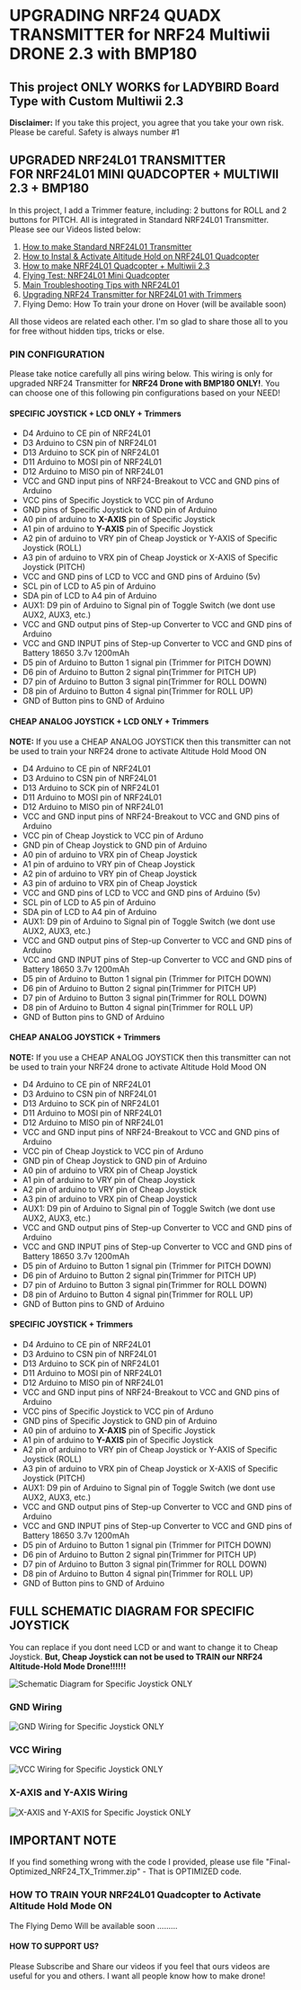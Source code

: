 # UPGRADING NRF24 QUADX TRANSMITTER for NRF24 Multiwii DRONE 2.3 with BMP180

<h2>This project ONLY WORKS for LADYBIRD Board Type with Custom Multiwii 2.3</h2>
<p><b>Disclaimer:</b> If you take this project, you agree that you take your own risk. Please be careful. Safety is always number #1</p>

<h2>UPGRADED NRF24L01 TRANSMITTER <br />FOR NRF24L01 MINI QUADCOPTER + MULTIWII 2.3 + BMP180</h2>
<p>In this project, I add a Trimmer feature, including: 2 buttons for ROLL and 2 buttons for PITCH. All is integrated in Standard NRF24L01 Transmitter. Please see our Videos listed below:</p>

<ol>
  <li><a href="https://www.youtube.com/watch?v=4M9A6sWJjzM" target="_blank">How to make Standard NRF24L01 Transmitter</a></li>
  <li><a href="https://www.youtube.com/watch?v=yUBT2pSCmG8" target="_blank">How to Instal & Activate Altitude Hold on NRF24L01 Quadcopter</a></li>
  <li><a href="https://www.youtube.com/watch?v=wbK7oOLr6PM" target="_blank">How to make NRF24L01 Quadcopter + Multiwii 2.3</a></li>
  <li><a href="https://www.youtube.com/watch?v=FOICuyzBk54" target="_blank">Flying Test: NRF24L01 Mini Quadcopter</a></li>
  <li><a href="https://www.youtube.com/watch?v=sLL9Ln12AQs" target="_blank">Main Troubleshooting Tips with NRF24L01</a></li>  
  <li><a href="" target="_blank">Upgrading NRF24 Transmitter for NRF24L01 with Trimmers</a></li>
  <li>Flying Demo: How To train your drone on Hover (will be available soon)</li>  
</ol>

<p>All those videos are related each other. I'm so glad to share those all to you for free without hidden tips, tricks or else. </p>

<h3>PIN CONFIGURATION</h3>
<p>Please take notice carefully all pins wiring below. This wiring is only for upgraded NRF24 Transmitter for <b>NRF24 Drone with BMP180 ONLY!</b>. You can choose one of this following pin configurations based on your NEED!</p>

<h4>SPECIFIC JOYSTICK + LCD ONLY + Trimmers</h4>
<ul>
  <li>D4 Arduino to CE pin of NRF24L01</li>
  <li>D3 Arduino to CSN  pin of NRF24L01</li>
  <li>D13 Arduino to SCK pin of NRF24L01</li>
  <li>D11 Arduino to MOSI pin of NRF24L01</li>
  <li>D12 Arduino to MISO pin of NRF24L01</li>
  <li>VCC and GND input pins of NRF24-Breakout to VCC and GND pins of Arduino</li>
  <li>VCC pins of Specific Joystick to VCC pin of Arduno</li>
  <li>GND pins of Specific Joystick to GND pin of Arduino</li>
  <li>A0 pin of arduino to <b>X-AXIS</b> pin of Specific Joystick</li>
  <li>A1 pin of arduino to <b>Y-AXIS</b> pin of Specific Joystick</li>
  <li>A2 pin of arduino to VRY pin of Cheap Joystick or Y-AXIS of Specific Joystick (ROLL)</li>
  <li>A3 pin of arduino to VRX pin of Cheap Joystick or X-AXIS of Specific Joystick (PITCH)</li>
  <li>VCC and GND pins of LCD to VCC and GND pins of Arduino (5v)</li>
  <li>SCL pin of LCD to A5 pin of Arduino</li>
  <li>SDA pin of LCD to A4 pin of Arduino</li>
  <li>AUX1: D9 pin of Arduino to Signal pin of Toggle Switch (we dont use AUX2, AUX3, etc.)</li>
  <li>VCC and GND output pins of Step-up Converter to VCC and GND pins of Arduino</li>
  <li>VCC and GND INPUT pins of Step-up Converter to VCC and GND pins of Battery 18650 3.7v 1200mAh</li>  
  <li>D5 pin of Arduino to Button 1 signal pin (Trimmer for PITCH DOWN)</li>
  <li>D6 pin of Arduino to Button 2 signal pin(Trimmer for PITCH UP)</li>
  <li>D7 pin of Arduino to Button 3 signal pin(Trimmer for ROLL DOWN)</li>
  <li>D8 pin of Arduino to Button 4 signal pin(Trimmer for ROLL UP)</li>
  <li>GND of Button pins to GND of Arduino</li>
</ul>

<h4>CHEAP ANALOG JOYSTICK + LCD ONLY + Trimmers</h4>
<p><b>NOTE:</b> If you use a CHEAP ANALOG JOYSTICK then this transmitter can not be used to train your NRF24 drone to activate Altitude Hold Mood ON</p>
<ul>
  <li>D4 Arduino to CE pin of NRF24L01</li>
  <li>D3 Arduino to CSN  pin of NRF24L01</li>
  <li>D13 Arduino to SCK pin of NRF24L01</li>
  <li>D11 Arduino to MOSI pin of NRF24L01</li>
  <li>D12 Arduino to MISO pin of NRF24L01</li>
  <li>VCC and GND input pins of NRF24-Breakout to VCC and GND pins of Arduino</li>
  <li>VCC pin of Cheap Joystick to VCC pin of Arduno</li>
  <li>GND pin of Cheap Joystick to GND pin of Arduino</li>
  <li>A0 pin of arduino to VRX pin of Cheap Joystick</li>
  <li>A1 pin of arduino to VRY pin of Cheap Joystick</li>
  <li>A2 pin of arduino to VRY pin of Cheap Joystick</li>
  <li>A3 pin of arduino to VRX pin of Cheap Joystick</li>
  <li>VCC and GND pins of LCD to VCC and GND pins of Arduino (5v)</li>
  <li>SCL pin of LCD to A5 pin of Arduino</li>
  <li>SDA pin of LCD to A4 pin of Arduino</li>
  <li>AUX1: D9 pin of Arduino to Signal pin of Toggle Switch (we dont use AUX2, AUX3, etc.)</li>
  <li>VCC and GND output pins of Step-up Converter to VCC and GND pins of Arduino</li>
  <li>VCC and GND INPUT pins of Step-up Converter to VCC and GND pins of Battery 18650 3.7v 1200mAh</li>  
  <li>D5 pin of Arduino to Button 1 signal pin (Trimmer for PITCH DOWN)</li>
  <li>D6 pin of Arduino to Button 2 signal pin(Trimmer for PITCH UP)</li>
  <li>D7 pin of Arduino to Button 3 signal pin(Trimmer for ROLL DOWN)</li>
  <li>D8 pin of Arduino to Button 4 signal pin(Trimmer for ROLL UP)</li>
  <li>GND of Button pins to GND of Arduino</li>
</ul>

<h4>CHEAP ANALOG JOYSTICK + Trimmers</h4>
<p><b>NOTE:</b> If you use a CHEAP ANALOG JOYSTICK then this transmitter can not be used to train your NRF24 drone to activate Altitude Hold Mood ON</p>
<ul>
  <li>D4 Arduino to CE pin of NRF24L01</li>
  <li>D3 Arduino to CSN  pin of NRF24L01</li>
  <li>D13 Arduino to SCK pin of NRF24L01</li>
  <li>D11 Arduino to MOSI pin of NRF24L01</li>
  <li>D12 Arduino to MISO pin of NRF24L01</li>
  <li>VCC and GND input pins of NRF24-Breakout to VCC and GND pins of Arduino</li>
  <li>VCC pin of Cheap Joystick to VCC pin of Arduno</li>
  <li>GND pin of Cheap Joystick to GND pin of Arduino</li>
  <li>A0 pin of arduino to VRX pin of Cheap Joystick</li>
  <li>A1 pin of arduino to VRY pin of Cheap Joystick</li>
  <li>A2 pin of arduino to VRY pin of Cheap Joystick</li>
  <li>A3 pin of arduino to VRX pin of Cheap Joystick</li>
  <li>AUX1: D9 pin of Arduino to Signal pin of Toggle Switch (we dont use AUX2, AUX3, etc.)</li>
  <li>VCC and GND output pins of Step-up Converter to VCC and GND pins of Arduino</li>
  <li>VCC and GND INPUT pins of Step-up Converter to VCC and GND pins of Battery 18650 3.7v 1200mAh</li>  
  <li>D5 pin of Arduino to Button 1 signal pin (Trimmer for PITCH DOWN)</li>
  <li>D6 pin of Arduino to Button 2 signal pin(Trimmer for PITCH UP)</li>
  <li>D7 pin of Arduino to Button 3 signal pin(Trimmer for ROLL DOWN)</li>
  <li>D8 pin of Arduino to Button 4 signal pin(Trimmer for ROLL UP)</li>
  <li>GND of Button pins to GND of Arduino</li>
</ul>

<h4>SPECIFIC JOYSTICK + Trimmers</h4>
<ul>
  <li>D4 Arduino to CE pin of NRF24L01</li>
  <li>D3 Arduino to CSN  pin of NRF24L01</li>
  <li>D13 Arduino to SCK pin of NRF24L01</li>
  <li>D11 Arduino to MOSI pin of NRF24L01</li>
  <li>D12 Arduino to MISO pin of NRF24L01</li>
  <li>VCC and GND input pins of NRF24-Breakout to VCC and GND pins of Arduino</li>
  <li>VCC pins of Specific Joystick to VCC pin of Arduno</li>
  <li>GND pins of Specific Joystick to GND pin of Arduino</li>
  <li>A0 pin of arduino to <b>X-AXIS</b> pin of Specific Joystick</li>
  <li>A1 pin of arduino to <b>Y-AXIS</b> pin of Specific Joystick</li>
  <li>A2 pin of arduino to VRY pin of Cheap Joystick or Y-AXIS of Specific Joystick (ROLL)</li>
  <li>A3 pin of arduino to VRX pin of Cheap Joystick or X-AXIS of Specific Joystick (PITCH)</li>
  <li>AUX1: D9 pin of Arduino to Signal pin of Toggle Switch (we dont use AUX2, AUX3, etc.)</li>
  <li>VCC and GND output pins of Step-up Converter to VCC and GND pins of Arduino</li>
  <li>VCC and GND INPUT pins of Step-up Converter to VCC and GND pins of Battery 18650 3.7v 1200mAh</li>  
  <li>D5 pin of Arduino to Button 1 signal pin (Trimmer for PITCH DOWN)</li>
  <li>D6 pin of Arduino to Button 2 signal pin(Trimmer for PITCH UP)</li>
  <li>D7 pin of Arduino to Button 3 signal pin(Trimmer for ROLL DOWN)</li>
  <li>D8 pin of Arduino to Button 4 signal pin(Trimmer for ROLL UP)</li>
  <li>GND of Button pins to GND of Arduino</li>
</ul>

<h2>FULL SCHEMATIC DIAGRAM FOR SPECIFIC JOYSTICK</h2>
<p>You can replace if you dont need LCD or and want to change it to Cheap Joystick. <b>But, Cheap Joystick can not be used to TRAIN our NRF24 Altitude-Hold Mode Drone!!!!!!</b></p>

<img src="https://github.com/ArduJimmy/NRF24-Transmitter-for-NRF24-Drone-With-BMP180/blob/main/full-schematic-specific-joystick-diagram.jpg" alt="Schematic Diagram for Specific Joystick ONLY" title="Schematic Diagram for Specific Joystick ONLY"/>


<h3>GND Wiring</h3>

<img src="https://github.com/ArduJimmy/NRF24-Transmitter-for-NRF24-Drone-With-BMP180/blob/main/gnd-joystick-wiring.jpg" alt="GND Wiring for Specific Joystick ONLY" title="GND Wiring for Specific Joystick ONLY"/>

<h3>VCC Wiring</h3>

<img src="https://github.com/ArduJimmy/NRF24-Transmitter-for-NRF24-Drone-With-BMP180/blob/main/vcc-joystick-wiring.jpg" alt="VCC Wiring for Specific Joystick ONLY" title="VCC Wiring for Specific Joystick ONLY"/>

<h3>X-AXIS and Y-AXIS Wiring</h3>

<img src="https://github.com/ArduJimmy/NRF24-Transmitter-for-NRF24-Drone-With-BMP180/blob/main/AXIS-joystick-wiring.jpg" alt="X-AXIS and Y-AXIS for Specific Joystick ONLY" title="X-AXIS and Y-AXIS for Specific Joystick ONLY"/>

<h2>IMPORTANT NOTE</h2>
<p>If you find something wrong with the code I provided, please use file "Final-Optimized_NRF24_TX_Trimmer.zip" - That is OPTIMIZED code.</p>

<h3>HOW TO TRAIN YOUR NRF24L01 Quadcopter to Activate Altitude Hold Mode ON</h3>
<p>The Flying Demo Will be available soon .........</p>


<h4>HOW TO SUPPORT US?</h4>
<p>Please Subscribe and Share our videos if you feel that ours videos are useful for you and others. I want all people know how to make drone!</p>
